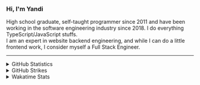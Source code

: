 <h3>Hi, I'm Yandi</h3>

High school graduate, self-taught programmer since 2011 and have been working in the software engineering industry since 2018. I do everything TypeScript/JavaScript stuffs.
<br />
I am an expert in website backend engineering, and while I can do a little frontend work, I consider myself a Full Stack Engineer.
<hr />
<details>
  <summary>GitHub Statistics</summary>
  
  <hr />
  <p align="left">
    <a href="https://github.com/karyanayandi"><img src="https://github-readme-stats.vercel.app/api?username=karyanayandi&show_icons=true&count_private=true&rank_icon=github" alt="karyanayandi" /></a>
  </p>

  <p align="left">
    <a href="https://github.com/karyanayandi"><img height="154" src="https://github-readme-stats.vercel.app/api/top-langs/?username=karyanayandi&layout=compact&count_private=true" alt="karyanayandi" /></a>
  </p>
</details>

<details>
  <summary>GitHub Strikes</summary>
  
  <hr />
  <p align="left">
    <a href="https://github.com/karyanayandi"><img src="https://github-readme-streak-stats.herokuapp.com/?user=karyanayandi&" alt="karyanayandi" /></a>
  </p>
</details>

<details>
  <summary>Wakatime Stats</summary>
  
  <hr />
  <p align="left">
    <a href="https://wakatime.com/@karyanayandi"><img src="https://github-readme-stats.vercel.app/api/wakatime?username=karyanayandi&layout=compact&langs_count=10" alt="karyanayandi" /></a>
  </p>
</details>

